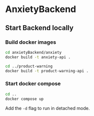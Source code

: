 # AnxietyBackend

## Start Backend locally

### Build docker images

```bash
cd anxietyBackend/anxiety
docker build -t anxiety-api .

cd ../product-warning
docker build -t product-warning-api .
```

### Start docker compose

```bash
cd ..
docker compose up
```

Add the `-d` flag to run in detached mode.
